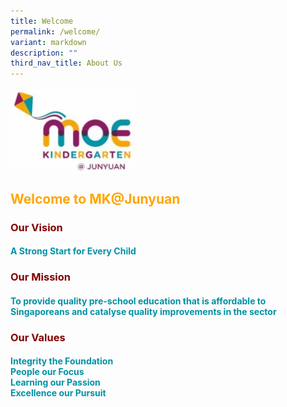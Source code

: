 ```yaml
---
title: Welcome
permalink: /welcome/
variant: markdown
description: ""
third_nav_title: About Us
---
```

<img style="width: 40%" height="50%" width="50%" alt="" src="/images/MK_logo.jpg">

## <b><font color="orange">Welcome to MK@Junyuan</font></b>

### <b><font color="maroon">Our Vision</font>
#### <b><font color="#0091A6">A Strong Start for Every Child</font></b>

### <b><font color="maroon">Our Mission</font>
#### <b><font color="#0091A6">To provide quality pre-school education that is affordable to Singaporeans and catalyse quality improvements in the sector</font></b>

### <b><font color="maroon">Our Values</font>
#### <b><font color="#0091A6">Integrity the Foundation<br>People our Focus <br>Learning our Passion<br>Excellence our Pursuit</font></b></b></b></b>